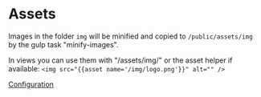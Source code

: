 # Assets

Images in the folder `img` will be minified and copied to `/public/assets/img` by the gulp task "minify-images".

In views you can use them with "/assets/img/" or the asset helper if available: `<img src="{{asset name='/img/logo.png'}}" alt="" />`

[Configuration](../../../config/default/gulp.js)
